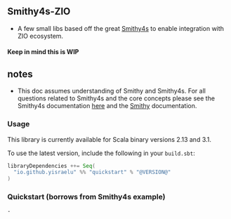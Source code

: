 ## Smithy4s-ZIO

- A few small libs based off the great [Smithy4s](https://disneystreaming.github.io/smithy4s/) to enable integration with ZIO ecosystem.
#### Keep in mind this is WIP


## notes
- This doc assumes understanding of Smithy and Smithy4s. For all questions related to Smithy4s and the core concepts please see the Smithy4s documentation [here](https://disneystreaming.github.io/smithy4s/) and the [Smithy](https://awslabs.github.io/smithy/) documentation.


### Usage

This library is currently available for Scala binary versions 2.13 and 3.1.

To use the latest version, include the following in your `build.sbt`:

```scala
libraryDependencies ++= Seq(
  "io.github.yisraelu" %% "quickstart" % "@VERSION@"
)
```


### Quickstart (borrows from Smithy4s example)
    - 
